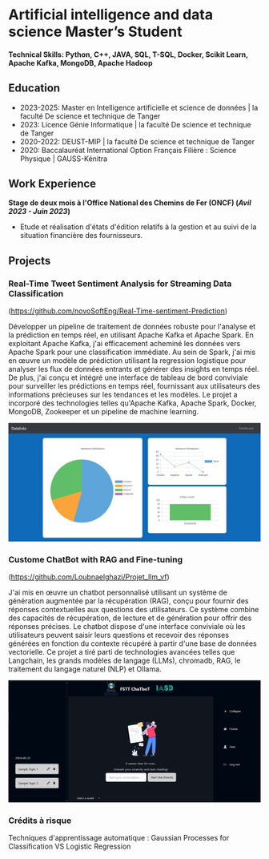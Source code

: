 # Artificial intelligence and data science Master’s Student

#### Technical Skills: Python, C++, JAVA, SQL, T-SQL, Docker, Scikit Learn, Apache Kafka, MongoDB, Apache Hadoop

## Education
- 2023-2025: Master en Intelligence artificielle et science de données | la faculté De science et technique de Tanger
- 2023: Licence Génie Informatique | la faculté De science et technique de Tanger
- 2020-2022: DEUST-MIP | la faculté De science et technique de Tanger			        		
- 2020: Baccalauréat International Option Français Filière : Science Physique | GAUSS-Kénitra

## Work Experience
**Stage de deux mois à l'Office National des Chemins de Fer (ONCF) (_Avil 2023 - Juin 2023_)**
- Etude et réalisation d'états d'édition relatifs à la gestion et au suivi de la situation financière des fournisseurs.

## Projects
### Real-Time Tweet Sentiment Analysis for Streaming Data Classification
(https://github.com/novoSoftEng/Real-Time-sentiment-Prediction)

Développer un pipeline de traitement de données robuste pour l'analyse et la prédiction en temps réel, en utilisant Apache Kafka et Apache Spark. En exploitant Apache Kafka, j'ai efficacement acheminé les données vers Apache Spark pour une classification immédiate. Au sein de Spark, j'ai mis en œuvre un modèle de prédiction utilisant la regression logistique  pour analyser les flux de données entrants et générer des insights en temps réel. De plus, j'ai conçu et intégré une interface de tableau de bord conviviale pour surveiller les prédictions en temps réel, fournissant aux utilisateurs des informations précieuses sur les tendances et les modèles. Le projet a incorporé des technologies telles qu'Apache Kafka, Apache Spark, Docker, MongoDB, Zookeeper et un pipeline de machine learning.

![Real-Time-sentiment-Prediction](/assets/img/1.jpeg)

### Custome ChatBot with RAG and Fine-tuning
(https://github.com/Loubnaelghazi/Projet_llm_vf)

J'ai mis en œuvre un chatbot personnalisé utilisant un système de génération augmentée par la récupération (RAG), conçu pour fournir des réponses contextuelles aux questions des utilisateurs. Ce système combine des capacités de récupération, de lecture et de génération pour offrir des réponses précises. Le chatbot dispose d'une interface conviviale où les utilisateurs peuvent saisir leurs questions et recevoir des réponses générées en fonction du contexte récupéré à partir d'une base de données vectorielle. Ce projet a tiré parti de technologies avancées telles que Langchain, les grands modèles de langage (LLMs), chromadb, RAG, le traitement du langage naturel (NLP) et Ollama.

![llm](/assets/img/llm.jpg)

### Crédits à risque 

Techniques d'apprentissage automatique : Gaussian Processes for Classification VS Logistic  Regression


